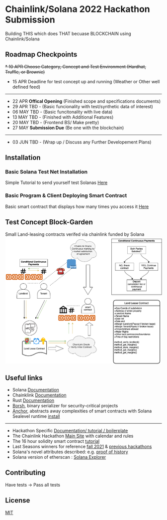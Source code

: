 # Chainlink/Solana 2022 Hackathon Submission 
Building THIS which does THAT becuase BLOCKCHAIN using Chainlink/Solana

## Roadmap Checkpoints
~~* 10   APR  Choose Category, Concept and Test Environment (Hardhat, Truffle, or Brownie)~~
* 15   APR  Deadline for test concept up and running (Weather or Other well defined feed)
----- 
* 22   APR  __Offical Opening__ (Finished scope and specifications documents)
* 29   APR  TBD - (Basic funcionality with test/synthetic data of interest)
* 06   MAY  TBD - (Basic funcitonality with live data)
* 13   MAY	TBD - (Finished with Additional Features)
* 20   MAY  TBD - (Frontend BS/ Make pretty)
* 27   MAY	__Submission Due__ (Be one with the blockchain)
----- 
* 03  JUN  TBD - (Wrap up / Discuss any Further Developement Plans)


## Installation
### Basic Solana Test Net Installation
Simple Tutorial to send yourself test Solanas [Here](https://docs.google.com/document/d/e/2PACX-1vTf4o3Va9TrwsFpYDnTLB8LpIwK1MUh0WIBtajio-Jk78aWlIKF-87BfFdRG2HcfExIq3WIFut_IwdA/pub?_hsmi=208190576&_hsenc=p2ANqtz--PLMIpMAPLBYFfEOVK21XVo822ctPlhBLHs1RawAvQynS-Dzg9rcNDgR0ZKX_3Ek3VKWHo-wWTegOX9-a8Vg6BcHROYA)

### Basic Program & Client Deploying Smart Contract
Basic smart contract that displays how many times you access it [Here](https://blog.chain.link/how-to-build-and-deploy-a-solana-smart-contract/)

## Test Concept Block-Garden
Small Land-leasing contracts verifed via chainlink funded by Solana
![diagram](diagram.png)


## Useful links
* Solana [Documentation](https://docs.solana.com)
* Chainklink [Documentation](https://docs.chain.link/?_ga=2.124500034.993353181.1649598364-607422185.1649598364)
* Rust [Documentation](https://doc.rust-lang.org/book/title-page.html)
* [Borsh](https://borsh.io), binary serializer for security-critical projects 
* [Anchor](https://project-serum.github.io/anchor/getting-started/introduction.html), abstracts away complexities of smart contracts with Solana Sealevel runtime [install](https://book.anchor-lang.com/chapter_2/installation.html)
----- 
* Hackathon Specific [Documentation/ tutorial / boilerplate](https://docs.chain.link/docs/hackathon-resources/?_ga=2.212595676.993353181.1649598364-607422185.1649598364)
* The Chainlink Hackathon [Main Site](https://chain.link/hackathon) with calendar and rules
* The 16 hour solidity smart contract [tutorial](https://www.youtube.com/watch?v=M576WGiDBdQ)
* Last Seasons winners for reference [fall 2021](https://chain.link/hackathon/hackathon-2021-fall) & [previous hackathons](https://docs.chain.link/docs/example-projects/)
* Solana's novel attributes described: e.g. [proof of history](https://medium.com/solana-labs/proof-of-history-a-clock-for-blockchain-cf47a61a9274)
* Solana version of etherscan : [Solana Explorer](https://explorer.solana.com)

## Contributing
Have tests -> Pass all tests

## License
[MIT](https://choosealicense.com/licenses/mit/)
